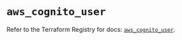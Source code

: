 # `aws_cognito_user`

Refer to the Terraform Registry for docs: [`aws_cognito_user`](https://registry.terraform.io/providers/hashicorp/aws/5.60.0/docs/resources/cognito_user).
